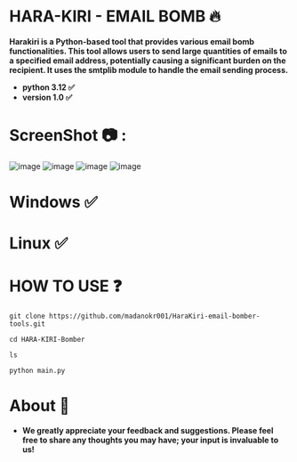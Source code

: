 # HARA-KIRI - EMAIL BOMB 🔥
**Harakiri is a Python-based tool that provides various email bomb functionalities. This tool allows users to send large quantities of emails to a specified email address, potentially causing a significant burden on the recipient. It uses the smtplib module to handle the email sending process.**
- **python 3.12 ✅**
- **version 1.0 ✅** 

# ScreenShot 📷 : 
![image](https://github.com/user-attachments/assets/ff3f6081-31ea-48d8-b86a-196863f94a8d)
![image](https://github.com/user-attachments/assets/3877ddcf-881c-478b-ac45-65158c82e6c3)
![image](https://github.com/user-attachments/assets/c01b6521-32d6-4e20-9dff-2371bd29116f)
![image](https://github.com/user-attachments/assets/433d09d6-9778-4e6c-ab60-16fb67ba123a)


# Windows ✅
# Linux ✅

# HOW TO USE ❓
```
git clone https://github.com/madanokr001/HaraKiri-email-bomber-tools.git
```
```
cd HARA-KIRI-Bomber
```
```
ls
```
```
python main.py
```

# About 👀
- **We greatly appreciate your feedback and suggestions. Please feel free to share any thoughts you may have; your input is invaluable to us!**



